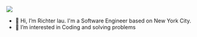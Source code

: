 ![]([https://capsule-render.vercel.app/api?type=waving](https://capsule-render.vercel.app/api?type=waving&text=Hello%World!&animation=fadeIn&theme=tokyonight))
- 👋 Hi, I’m Richter lau. I'm a Software Engineer based on New York City.
- 👀 I’m interested in Coding and solving problems

<!---
arrickx/arrickx is a ✨ special ✨ repository because its `README.md` (this file) appears on your GitHub profile.
You can click the Preview link to take a look at your changes.
--->

